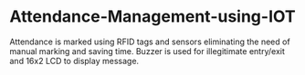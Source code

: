 # Attendance-Management-using-IOT

Attendance is marked using RFID tags and sensors eliminating the need of manual marking and saving time.
Buzzer is used for illegitimate entry/exit and 16x2 LCD to display message.
